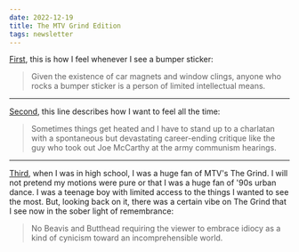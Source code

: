 ```yaml
---
date: 2022-12-19
title: The MTV Grind Edition
tags: newsletter
---
```


[First](https://deadspin.com/how-long-can-you-wear-championship-gear-1788695585), this is how I feel whenever I see a bumper sticker:

> Given the existence of car magnets and window clings, anyone who rocks a bumper sticker is a person of limited intellectual means.
___

[Second](https://deadspin.com/snackbots-astrobating-and-magic-condiment-fingers-5489446), this line describes how I want to feel all the time:

> Sometimes things get heated and I have to stand up to a charlatan with a spontaneous but devastating career-ending critique like the guy who took out Joe McCarthy at the army communism hearings.
___

[Third](https://headstuff.org/entertainment/film/mentertainments-the-grind-was-important-to-me-heres-why-i-want-it-back/), when I was in high school, I was a huge fan of MTV's The Grind. I will not pretend my motions were pure or that I was a huge fan of '90s urban dance. I was a teenage boy with limited access to the things I wanted to see the most. But, looking back on it, there was a certain vibe on The Grind that I see now in the sober light of remembrance:

> No Beavis and Butthead requiring the viewer to embrace idiocy as a kind of cynicism toward an incomprehensible world.
